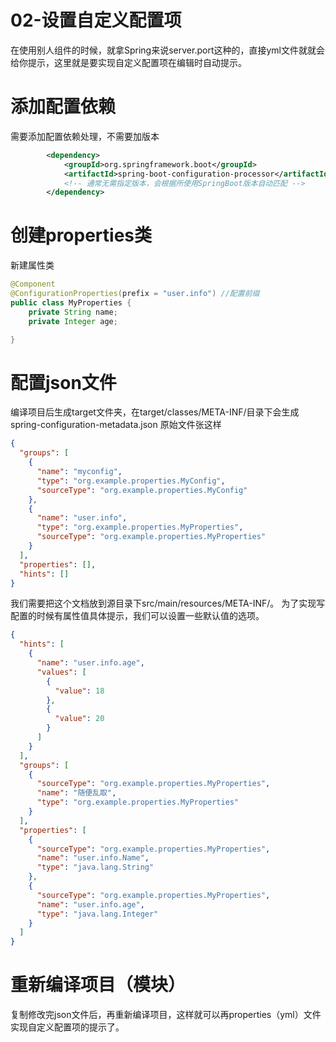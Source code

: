 # 02-设置自定义配置项
在使用别人组件的时候，就拿Spring来说server.port这种的，直接yml文件就就会给你提示，这里就是要实现自定义配置项在编辑时自动提示。
# 添加配置依赖
需要添加配置依赖处理，不需要加版本
```xml
        <dependency>
            <groupId>org.springframework.boot</groupId>
            <artifactId>spring-boot-configuration-processor</artifactId>
            <!-- 通常无需指定版本，会根据所使用SpringBoot版本自动匹配 -->
        </dependency>
```
# 创建properties类
新建属性类
```java
@Component
@ConfigurationProperties(prefix = "user.info") //配置前缀
public class MyProperties {
    private String name;
    private Integer age;

}
```
# 配置json文件
编译项目后生成target文件夹，在target/classes/META-INF/目录下会生成spring-configuration-metadata.json
原始文件张这样
```json
{
  "groups": [
    {
      "name": "myconfig",
      "type": "org.example.properties.MyConfig",
      "sourceType": "org.example.properties.MyConfig"
    },
    {
      "name": "user.info",
      "type": "org.example.properties.MyProperties",
      "sourceType": "org.example.properties.MyProperties"
    }
  ],
  "properties": [],
  "hints": []
}
```
我们需要把这个文档放到源目录下src/main/resources/META-INF/。
为了实现写配置的时候有属性值具体提示，我们可以设置一些默认值的选项。
```json
{
  "hints": [
    {
      "name": "user.info.age",
      "values": [
        {
          "value": 18
        },
        {
          "value": 20
        }
      ]
    }
  ],
  "groups": [
    {
      "sourceType": "org.example.properties.MyProperties",
      "name": "随便乱取",
      "type": "org.example.properties.MyProperties"
    }
  ],
  "properties": [
    {
      "sourceType": "org.example.properties.MyProperties",
      "name": "user.info.Name",
      "type": "java.lang.String"
    },
    {
      "sourceType": "org.example.properties.MyProperties",
      "name": "user.info.age",
      "type": "java.lang.Integer"
    }
  ]
}
```
# 重新编译项目（模块）
复制修改完json文件后，再重新编译项目，这样就可以再properties（yml）文件实现自定义配置项的提示了。
